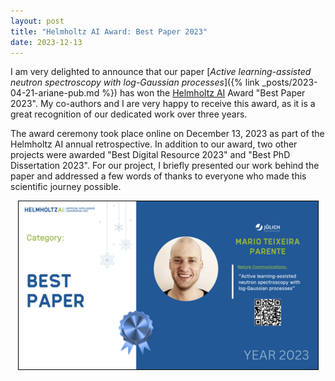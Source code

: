 ```yaml
---
layout: post
title: "Helmholtz AI Award: Best Paper 2023"
date: 2023-12-13
---
```


I am very delighted to announce that our paper [*Active learning-assisted neutron spectroscopy with log-Gaussian processes*]({% link _posts/2023-04-21-ariane-pub.md %}) has won the [Helmholtz AI](https://www.helmholtz.ai) Award "Best Paper 2023".
My co-authors and I are very happy to receive this award, as it is a great recognition of our dedicated work over three years.

The award ceremony took place online on December 13, 2023 as part of the Helmholtz AI annual retrospective.
In addition to our award, two other projects were awarded "Best Digital Resource 2023" and "Best PhD Dissertation 2023".
For our project, I briefly presented our work behind the paper and addressed a few words of thanks to everyone who made this scientific journey possible.

<!-- Helmholtz AI News Release: []() -->

<center><img src="/assets/images/hai-award-2023.png" style="border: 1px solid black;" /></center>

